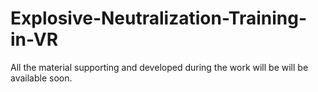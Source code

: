 # Explosive-Neutralization-Training-in-VR

All the material supporting and developed during the work will be will be available soon.

